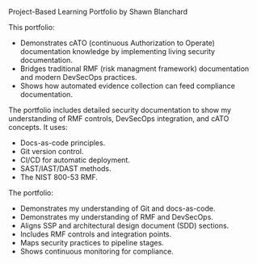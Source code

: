 Project-Based Learning Portfolio by Shawn Blanchard<br>

This portfolio:<br>
- Demonstrates cATO (continuous Authorization to Operate) documentation knowledge by implementing living security documentation. 
- Bridges traditional RMF (risk managment framework) documentation and modern DevSecOps practices.<br>
- Shows how automated evidence collection can feed compliance documentation.<br> 

The portfolio includes detailed security documentation to show my understanding of RMF controls, DevSecOps integration, and cATO concepts. It uses:<br>
- Docs-as-code principles.<br>
- Git version control.<br>
- CI/CD for automatic deployment.<br>
- SAST/IAST/DAST methods.<br>
- The NIST 800-53 RMF.<br> 

The portfolio:<br>
- Demonstrates my understanding of Git and docs-as-code.<br>
- Demonstrates my understanding of RMF and DevSecOps.<br>
- Aligns SSP and architectural design document (SDD) sections.<br>
- Includes RMF controls and integration points.<br>
- Maps security practices to pipeline stages.<br>
- Shows continuous monitoring for compliance.<br>

